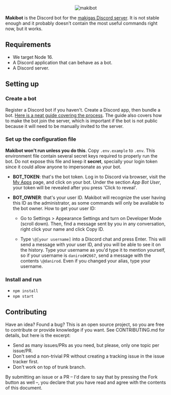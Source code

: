 <p align="center">
<img src="https://i.imgur.com/4Mc9y87.png" alt="makibot">
</p>

**Makibot** is the Discord bot for the [makigas Discord server](https://www.makigas.es/discord). It is not stable enough and it probably doesn't contain the most useful commands right now, but it works.

## Requirements

- We target Node 16.
- A Discord application that can behave as a bot.
- A Discord server.

## Setting up

### Create a bot

Register a Discord bot if you haven't. Create a Discord app, then bundle a bot. [Here is a neat guide covering the process][1]. The guide also covers how to make the bot join the server, which is important if the bot is not public because it will need to be manually invited to the server.

### Set up the configuration file

**Makibot won't run unless you do this**. Copy `.env.example` to `.env`. This environment file contain several secret keys required to properly run the bot. Do not expose this file and keep it **secret**, specially your login token since it could allow anyone to impersonate as your bot.

- **BOT_TOKEN**: that's the bot token. Log in to Discord via browser, visit the [My Apps](https://discordapp.com/developers/applications/me) page, and click on your bot. Under the section _App Bot User_, your token will be revealed after you press 'Click to reveal'.

- **BOT_OWNER**: that's your user ID. Makibot will recognize the user having this ID as the administrator, as some commands will only be available to the bot owner. How to get your user ID:

  - Go to Settings > Appearance Settings and turn on Developer Mode (scroll down). Then, find a message sent by you in any conversation, right click your name and click Copy ID.

  - Type `\@[your username]` into a Discord chat and press Enter. This will send a message with your user ID, and you will be able to see it on the history. Type your username as you'd type it to mention yourself, so if your username is `danirod#2667`, send a message with the contents `\@danirod`. Even if you changed your alias, type your username.

### Install and run

- `npm install`
- `npm start`

## Contributing

Have an idea? Found a bug? This is an open source project, so you are free to contribute or provide knowledge if you want. See CONTRIBUTING.md for details, but here is the excerpt:

- Send as many issues/PRs as you need, but please, only one topic per issue/PR.
- Don't send a non-trivial PR without creating a tracking issue in the issue tracker first.
- Don't work on top of trunk branch.

By submitting an issue or a PR – I'd dare to say that by pressing the Fork button as well –, you declare that you have read and agree with the contents of this document.

[1]: https://github.com/reactiflux/discord-irc/wiki/Creating-a-discord-bot-&-getting-a-token
